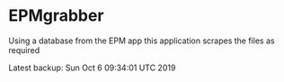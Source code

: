 # EPMgrabber
Using a database from the EPM app this application scrapes the files as required


Latest backup: Sun Oct 6 09:34:01 UTC 2019
